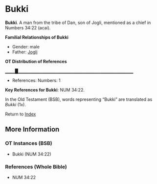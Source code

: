 # Bukki
**Bukki**. 
A man from the tribe of Dan, son of Jogli, mentioned as a chief in Numbers 34:22 (acai). 




**Familial Relationships of Bukki**


* Gender: male
* Father: [Jogli](Jogli.md)


**OT Distribution of References**

▁▁▁█▁▁▁▁▁▁▁▁▁▁▁▁▁▁▁▁▁▁▁▁▁▁▁▁▁▁▁▁▁▁▁▁▁▁▁
* References: Numbers: 1



**Key References for Bukki**: 
NUM 34:22. 


In the Old Testament (BSB), words representing “Bukki” are translated as 
*Bukki* (1x). 




Return to [Index](00-Index.md)

## More Information

### OT Instances (BSB)

* Bukki (NUM 34:22)



### References (Whole Bible)

* NUM 34:22



